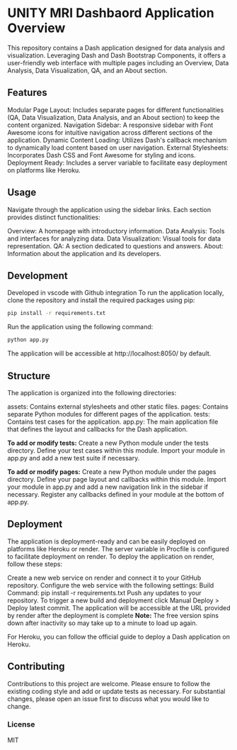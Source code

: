 # UNITY MRI Dashbaord Application Overview

This repository contains a Dash application designed for data analysis and visualization. Leveraging Dash and Dash Bootstrap Components, it offers a user-friendly web interface with multiple pages including an Overview, Data Analysis, Data Visualization, QA, and an About section. 

## Features
Modular Page Layout: Includes separate pages for different functionalities (QA, Data Visualization, Data Analysis, and an About section) to keep the content organized.
Navigation Sidebar: A responsive sidebar with Font Awesome icons for intuitive navigation across different sections of the application.
Dynamic Content Loading: Utilizes Dash's callback mechanism to dynamically load content based on user navigation.
External Stylesheets: Incorporates Dash CSS and Font Awesome for styling and icons.
Deployment Ready: Includes a server variable to facilitate easy deployment on platforms like Heroku.

## Usage
Navigate through the application using the sidebar links. Each section provides distinct functionalities:

Overview: A homepage with introductory information.
Data Analysis: Tools and interfaces for analyzing data.
Data Visualization: Visual tools for data representation.
QA: A section dedicated to questions and answers.
About: Information about the application and its developers.

## Development
Developed in vscode with Github integration
To run the application locally, clone the repository and install the required packages using pip:
```bash
pip install -r requirements.txt
```
Run the application using the following command:
```bash
python app.py
```
The application will be accessible at http://localhost:8050/ by default.

## Structure
The application is organized into the following directories:

assets: Contains external stylesheets and other static files.
pages: Contains separate Python modules for different pages of the application.
tests: Contains test cases for the application.
app.py: The main application file that defines the layout and callbacks for the Dash application.

**To add or modify tests:**
Create a new Python module under the tests directory.
Define your test cases within this module.
Import your module in app.py and add a new test suite if necessary.


**To add or modify pages:**
Create a new Python module under the pages directory.
Define your page layout and callbacks within this module.
Import your module in app.py and add a new navigation link in the sidebar if necessary.
Register any callbacks defined in your module at the bottom of app.py.

## Deployment
The application is deployment-ready and can be easily deployed on platforms like Heroku or render. The server variable in Procfile is configured to facilitate deployment on render. To deploy the application on render, follow these steps:

Create a new web service on render and connect it to your GitHub repository.
Configure the web service with the following settings:
Build Command: pip install -r requirements.txt
Push any updates to your repository.
To trigger a new build and deployment click Manual Deploy > Deploy latest commit.
The application will be accessible at the URL provided by render after the deployment is complete
**Note:** The free version spins down after inactivity so may take up to a minute to load up again.


For Heroku, you can follow the official guide to deploy a Dash application on Heroku.


## Contributing
Contributions to this project are welcome. Please ensure to follow the existing coding style and add or update tests as necessary. For substantial changes, please open an issue first to discuss what you would like to change.

### License
MIT